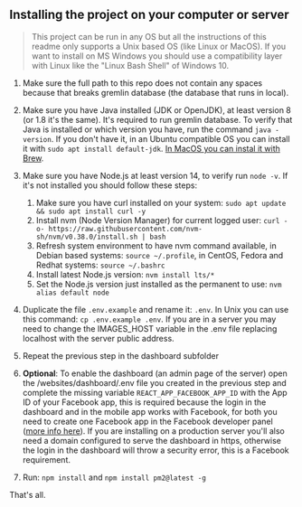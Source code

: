 ## Installing the project on your computer or server

> This project can be run in any OS but all the instructions of this readme only supports a Unix based OS (like Linux or MacOS).
> If you want to install on MS Windows you should use a compatibility layer with Linux like the "Linux Bash Shell" of Windows 10.

1. Make sure the full path to this repo does not contain any spaces because that breaks gremlin database (the database that runs in local).

2. Make sure you have Java installed (JDK or OpenJDK), at least version 8 (or 1.8 it's the same). It's required to run gremlin database. To verify that Java is installed or which version you have, run the command `java -version`. If you don't have it, in an Ubuntu compatible OS you can install it with `sudo apt install default-jdk`. [In MacOS you can instal it with Brew](https://devqa.io/brew-install-java/).

3. Make sure you have Node.js at least version 14, to verify run `node -v`. If it's not installed you should follow these steps:

   1. Make sure you have curl installed on your system: `sudo apt update && sudo apt install curl -y`
   2. Install nvm (Node Version Manager) for current logged user: `curl -o- https://raw.githubusercontent.com/nvm-sh/nvm/v0.38.0/install.sh | bash`
   3. Refresh system environment to have nvm command available, in Debian based systems: `source ~/.profile`, in CentOS, Fedora and Redhat systems: `source ~/.bashrc`
   4. Install latest Node.js version: `nvm install lts/*`
   5. Set the Node.js version just installed as the permanent to use: `nvm alias default node`

4. Duplicate the file `.env.example` and rename it: `.env`. In Unix you can use this command: `cp .env.example .env`. If you are in a server you may need to change the IMAGES_HOST variable in the .env file replacing localhost with the server public address.

5. Repeat the previous step in the dashboard subfolder

6. **Optional**: To enable the dashboard (an admin page of the server) open the /websites/dashboard/.env file you created in the previous step and complete the missing variable `REACT_APP_FACEBOOK_APP_ID` with the App ID of your Facebook app, this is required because the login in the dashboard and in the mobile app works with Facebook, for both you need to create one Facebook app in the Facebook developer panel ([more info here](https://developers.facebook.com/docs/development/)). If you are installing on a production server you'll also need a domain configured to serve the dashboard in https, otherwise the login in the dashboard will throw a security error, this is a Facebook requirement.

7. Run: `npm install` and `npm install pm2@latest -g`

That's all.
